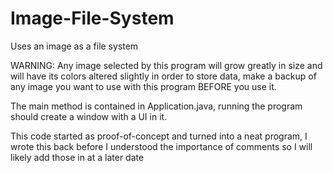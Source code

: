# Image-File-System
Uses an image as a file system

WARNING: Any image selected by this program will grow greatly in size and will have its colors altered slightly in order to store data, make a backup of any image you want to use with this program BEFORE you use it. 

The main method is contained in Application.java, running the program should create a window with a UI in it.


This code started as proof-of-concept and turned into a neat program, I wrote this back before I understood the importance of comments so I will likely add those in at a later date
